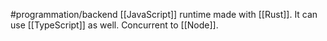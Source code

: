 #programmation/backend 
[[JavaScript]] runtime made with [[Rust]]. 
It can use [[TypeScript]] as well.
Concurrent to [[Node]].
